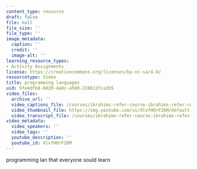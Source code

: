 ```yaml
---
content_type: resource
draft: false
file: null
file_size: ''
file_type: ''
image_metadata:
  caption: ''
  credit: ''
  image-alt: ''
learning_resource_types:
- Activity Assignments
license: https://creativecommons.org/licenses/by-nc-sa/4.0/
resourcetype: Video
title: programming languages
uid: 9fe4dfb8-6020-4a0c-a580-228612fca2b5
video_files:
  archive_url: ''
  video_captions_file: /courses/ibrahims-refer-course-ibrahims-refer-course-spring-2023/test.vtt
  video_thumbnail_file: https://img.youtube.com/vi/XlvfHOrF26M/default.jpg
  video_transcript_file: /courses/ibrahims-refer-course-ibrahims-refer-course-spring-2023/test.vtt
video_metadata:
  video_speakers: ''
  video_tags: ''
  youtube_description: ''
  youtube_id: XlvfHOrF26M
---
```

programming lan that everyone sould learn